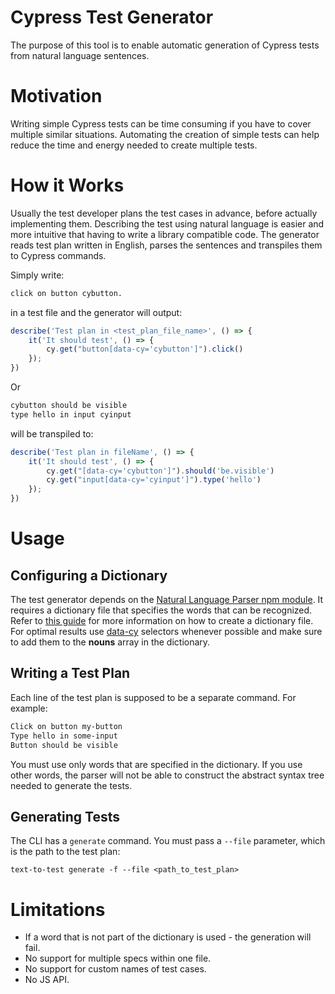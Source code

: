 # Cypress Test Generator

The purpose of this tool is to enable automatic generation of Cypress tests from natural language sentences.

# Motivation

Writing simple Cypress tests can be time consuming if you have to cover multiple similar situations. Automating the creation of simple tests can help reduce the time and energy needed to create multiple tests.

# How it Works

Usually the test developer plans the test cases in advance, before actually implementing them. Describing the test using natural language is easier and more intuitive that having to write a library compatible code. The generator reads test plan written in English, parses the sentences and transpiles them to Cypress commands.

Simply write:

```txt
click on button cybutton.
```

in a test file and the generator will output:

```js
describe('Test plan in <test_plan_file_name>', () => {
    it('It should test', () => {
        cy.get("button[data-cy='cybutton']").click()
    });
})
```

Or

```txt
cybutton should be visible
type hello in input cyinput
```

will be transpiled to:

```js
describe('Test plan in fileName', () => {
    it('It should test', () => {
        cy.get("[data-cy='cybutton']").should('be.visible')
        cy.get("input[data-cy='cyinput']").type('hello')
    });
})
```

# Usage

## Configuring a Dictionary

The test generator depends on the [Natural Language Parser npm module](). It requires a dictionary file that specifies the words that can be recognized. Refer to [this guide]() for more information on how to create a dictionary file. For optimal results use [data-cy](https://docs.cypress.io/guides/references/best-practices#Selecting-Elements) selectors whenever possible and make sure to add them to the **nouns** array in the dictionary.

## Writing a Test Plan

Each line of the test plan is supposed to be a separate command. For example:

```txt
Click on button my-button
Type hello in some-input
Button should be visible
```

You must use only words that are specified in the dictionary. If you use other words, the parser will not be able to construct the abstract syntax tree needed to generate the tests.

## Generating Tests

The CLI has a `generate` command. You must pass a `--file` parameter, which is the path to the test plan:

`text-to-test generate -f --file <path_to_test_plan>`

# Limitations

- If a word that is not part of the dictionary is used - the generation will fail.
- No support for multiple specs within one file.
- No support for custom names of test cases.
- No JS API.
